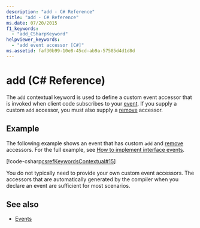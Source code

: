 ```yaml
---
description: "add - C# Reference"
title: "add - C# Reference"
ms.date: 07/20/2015
f1_keywords: 
  - "add_CSharpKeyword"
helpviewer_keywords: 
  - "add event accessor [C#]"
ms.assetid: faf30b99-10e8-45cd-ab9a-57585d4d1d8d
---
```

# add (C# Reference)
The `add` contextual keyword is used to define a custom event accessor that is invoked when client code subscribes to your [event](./event.md). If you supply a custom `add` accessor, you must also supply a [remove](./remove.md) accessor.  
  
## Example  
The following example shows an event that has custom `add` and [remove](./remove.md) accessors. For the full example, see [How to implement interface events](../../programming-guide/events/how-to-implement-interface-events.md).
  
[!code-csharp[csrefKeywordsContextual#15](~/samples/snippets/csharp/VS_Snippets_VBCSharp/csrefKeywordsContextual/CS/csrefKeywordsContextual.cs#15)]
  
 You do not typically need to provide your own custom event accessors. The accessors that are automatically generated by the compiler when you declare an event are sufficient for most scenarios.  
  
## See also

- [Events](../../programming-guide/events/index.md)
